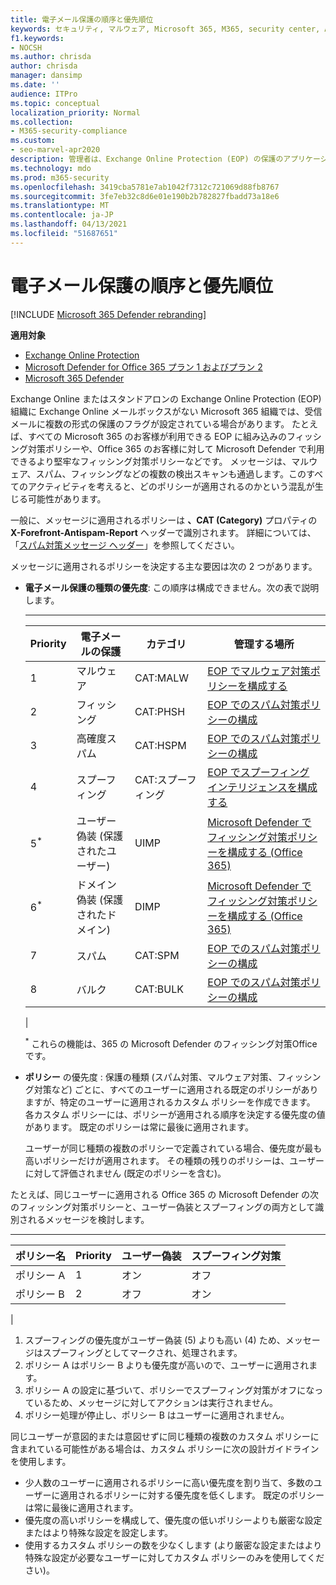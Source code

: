```yaml
---
title: 電子メール保護の順序と優先順位
keywords: セキュリティ, マルウェア, Microsoft 365, M365, security center, ATP, Microsoft Defender for Endpoint, Office 365 ATP, Azure ATP
f1.keywords:
- NOCSH
ms.author: chrisda
author: chrisda
manager: dansimp
ms.date: ''
audience: ITPro
ms.topic: conceptual
localization_priority: Normal
ms.collection:
- M365-security-compliance
ms.custom:
- seo-marvel-apr2020
description: 管理者は、Exchange Online Protection (EOP) の保護のアプリケーションの順序と、保護ポリシーの優先度の値によって適用されるポリシーがどのように決定されるのかについて説明します。
ms.technology: mdo
ms.prod: m365-security
ms.openlocfilehash: 3419cba5781e7ab1042f7312c721069d88fb8767
ms.sourcegitcommit: 3fe7eb32c8d6e01e190b2b782827fbadd73a18e6
ms.translationtype: MT
ms.contentlocale: ja-JP
ms.lasthandoff: 04/13/2021
ms.locfileid: "51687651"
---
```

# <a name="order-and-precedence-of-email-protection"></a>電子メール保護の順序と優先順位

[!INCLUDE [Microsoft 365 Defender rebranding](../includes/microsoft-defender-for-office.md)]

**適用対象**
- [Exchange Online Protection](exchange-online-protection-overview.md)
- [Microsoft Defender for Office 365 プラン 1 およびプラン 2](defender-for-office-365.md)
- [Microsoft 365 Defender](../defender/microsoft-365-defender.md)

Exchange Online またはスタンドアロンの Exchange Online Protection (EOP) 組織に Exchange Online メールボックスがない Microsoft 365 組織では、受信メールに複数の形式の保護のフラグが設定されている場合があります。 たとえば、すべての Microsoft 365 のお客様が利用できる EOP に組み込みのフィッシング対策ポリシーや、Office 365 のお客様に対して Microsoft Defender で利用できるより堅牢なフィッシング対策ポリシーなどです。 メッセージは、マルウェア、スパム、フィッシングなどの複数の検出スキャンも通過します。このすべてのアクティビティを考えると、どのポリシーが適用されるのかという混乱が生じる可能性があります。

一般に、メッセージに適用されるポリシーは **、CAT (Category)** プロパティの **X-Forefront-Antispam-Report** ヘッダーで識別されます。 詳細については、「[スパム対策メッセージ ヘッダー](anti-spam-message-headers.md)」を参照してください。

メッセージに適用されるポリシーを決定する主な要因は次の 2 つがあります。

- **電子メール保護の種類の優先度**: この順序は構成できません。次の表で説明します。

  ****

  |Priority|電子メールの保護|カテゴリ|管理する場所|
  |---|---|---|---|
  |1|マルウェア|CAT:MALW|[EOP でマルウェア対策ポリシーを構成する](configure-anti-malware-policies.md)|
  |2|フィッシング|CAT:PHSH|[EOP でのスパム対策ポリシーの構成](configure-your-spam-filter-policies.md)|
  |3|高確度スパム|CAT:HSPM|[EOP でのスパム対策ポリシーの構成](configure-your-spam-filter-policies.md)|
  |4|スプーフィング|CAT:スプーフィング|[EOP でスプーフィング インテリジェンスを構成する](learn-about-spoof-intelligence.md)|
  |5<sup>\*</sup>|ユーザー偽装 (保護されたユーザー)|UIMP|[Microsoft Defender でフィッシング対策ポリシーを構成する (Office 365)](configure-atp-anti-phishing-policies.md)|
  |6<sup>\*</sup>|ドメイン偽装 (保護されたドメイン)|DIMP|[Microsoft Defender でフィッシング対策ポリシーを構成する (Office 365)](configure-atp-anti-phishing-policies.md)|
  |7|スパム|CAT:SPM|[EOP でのスパム対策ポリシーの構成](configure-your-spam-filter-policies.md)|
  |8|バルク|CAT:BULK|[EOP でのスパム対策ポリシーの構成](configure-your-spam-filter-policies.md)|
  |

  <sup>\*</sup> これらの機能は、365 の Microsoft Defender のフィッシング対策Officeです。

- **ポリシー** の優先度 : 保護の種類 (スパム対策、マルウェア対策、フィッシング対策など) ごとに、すべてのユーザーに適用される既定のポリシーがありますが、特定のユーザーに適用されるカスタム ポリシーを作成できます。 各カスタム ポリシーには、ポリシーが適用される順序を決定する優先度の値があります。 既定のポリシーは常に最後に適用されます。

  ユーザーが同じ種類の複数のポリシーで定義されている場合、優先度が最も高いポリシーだけが適用されます。 その種類の残りのポリシーは、ユーザーに対して評価されません (既定のポリシーを含む)。

たとえば、同じユーザーに適用される Office 365 の Microsoft Defender の次のフィッシング対策ポリシーと、ユーザー偽装とスプーフィングの両方として識別されるメッセージを検討します。

  ****

  |ポリシー名|Priority|ユーザー偽装|スプーフィング対策|
  |---|---|---|---|
  |ポリシー A|1|オン|オフ|
  |ポリシー B|2|オフ|オン|
  |

1. スプーフィングの優先度がユーザー偽装 (5) よりも高い (4) ため、メッセージはスプーフィングとしてマークされ、処理されます。
2. ポリシー A はポリシー B よりも優先度が高いので、ユーザーに適用されます。
3. ポリシー A の設定に基づいて、ポリシーでスプーフィング対策がオフになっているため、メッセージに対してアクションは実行されません。
4. ポリシー処理が停止し、ポリシー B はユーザーに適用されません。

同じユーザーが意図的または意図せずに同じ種類の複数のカスタム ポリシーに含まれている可能性がある場合は、カスタム ポリシーに次の設計ガイドラインを使用します。

- 少人数のユーザーに適用されるポリシーに高い優先度を割り当て、多数のユーザーに適用されるポリシーに対する優先度を低くします。 既定のポリシーは常に最後に適用されます。
- 優先度の高いポリシーを構成して、優先度の低いポリシーよりも厳密な設定またはより特殊な設定を設定します。
- 使用するカスタム ポリシーの数を少なくします (より厳密な設定またはより特殊な設定が必要なユーザーに対してカスタム ポリシーのみを使用してください)。
